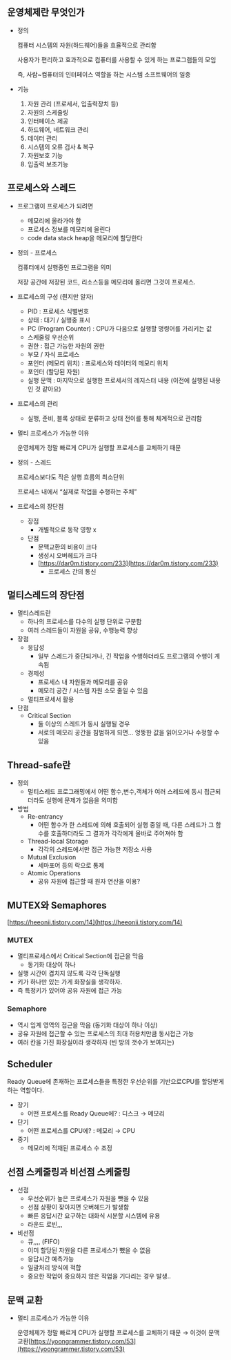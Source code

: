 ## 운영체제란 무엇인가

- 정의
    
    컴퓨터 시스템의 자원(하드웨어)들을 효율적으로 관리함
    
    사용자가 편리하고 효과적으로 컴퓨터를 사용할 수 있게 하는 프로그램들의 모임
    
    즉, 사람~컴퓨터의 인터페이스 역할을 하는 시스템 소프트웨어의 일종
    

- 기능
    1. 자원 관리 (프로세서, 입출력장치 등)
    2. 자원의 스케줄링
    3. 인터페이스 제공
    4. 하드웨어, 네트워크 관리
    5. 데이터 관리
    6. 시스템의 오류 검사 & 복구
    7. 자원보호 기능
    8. 입출력 보조기능

## 프로세스와 스레드

- 프로그램이 프로세스가 되려면
    - 메모리에 올라가야 함
    - 프로세스 정보를 메모리에 올린다
    - code data stack heap을 메모리에 할당한다

- 정의 - 프로세스
    
    컴퓨터에서 실행중인 프로그램을 의미
    
    저장 공간에 저장된 코드, 리소스등을 메모리에 올리면 그것이 프로세스.
    
- 프로세스의 구성 (뭔지만 알자)
    - PID : 프로세스 식별번호
    - 상태 : 대기 / 실행중 표시
    - PC (Program Counter) : CPU가 다음으로 실행할 명령어를 가리키는 값
    - 스케줄링 우선순위
    - 권한 : 접근 가능한 자원의 권한
    - 부모 / 자식 프로세스
    - 포인터 (메모리 위치) : 프로세스와 데이터의 메모리 위치
    - 포인터 (할당된 자원)
    - 실행 문맥 : 마지막으로 실행한 프로세서의 레지스터 내용 (이전에 실행된 내용인 것 같아요)
- 프로세스의 관리
    - 실행, 준비, 블록 상태로 분류하고 상태 전이를 통해 체계적으로 관리함

- 멀티 프로세스가 가능한 이유
    
    운영체제가 정말 빠르게 CPU가 실행할 프로세스를 교체하기 때문 
    
- 정의 - 스레드
    
    프로세스보다도 작은 실행 흐름의 최소단위
    
    프로세스 내에서 “실제로 작업을 수행하는 주체”
    
- 프로세스의 장단점
    - 장점
        - 개별적으로 동작 영향 x
    - 단점
        - 문맥교환의 비용이 크다
        - 생성시 오버헤드가 크다
        - [https://dar0m.tistory.com/233](https://dar0m.tistory.com/233)
            - 프로세스 간의 통신

## 멀티스레드의 장단점

- 멀티스레드란
    - 하나의 프로세스를 다수의 실행 단위로 구분함
    - 여러 스레드들이 자원을 공유, 수행능력 향상
- 장점
    - 응답성
        - 일부 스레드가 중단되거나, 긴 작업을 수행하더라도 프로그램의 수행이 계속됨
    - 경제성
        - 프로세스 내 자원들과 메모리를 공유
        - 메모리 공간 / 시스템 자원 소모 줄일 수 있음
    - 멀티프로세서 활용
- 단점
    - Critical Section
        - 둘 이상의 스레드가 동시 실행될 경우
        - 서로의 메모리 공간을 침범하게 되면… 엉뚱한 값을 읽어오거나 수정할 수 있음

## Thread-safe란

- 정의
    - 멀티스레드 프로그래밍에서 어떤 함수,변수,객체가 여러 스레드에 동시 접근되더라도 실행에 문제가 없음을 의미함
- 방법
    - Re-entrancy
        - 어떤 함수가 한 스레드에 의해 호출되어 실행 중일 때, 다른 스레드가 그 함수를 호출하더라도 그 결과가 각각에게 올바로 주어져야 함
    - Thread-local Storage
        - 각각의 스레드에서만 접근 가능한 저장소 사용
    - Mutual Exclusion
        - 세마포어 등의 락으로 통제
    - Atomic Operations
        - 공유 자원에 접근할 때 원자 연산을 이용?

## MUTEX와 Semaphores

[https://heeonii.tistory.com/14](https://heeonii.tistory.com/14)

### MUTEX

- 멀티프로세스에서 Critical Section에 접근을 막음
    - 동기화 대상이 하나
- 실행 시간이 겹치지 않도록 각각 단독실행
- 키가 하나만 있는 가게 화장실을 생각하자.
- 즉 특정키가 있어야 공유 자원에 접근 가능

### Semaphore

- 역시 임계 영역의 접근을 막음 (동기화 대상이 하나 이상)
- 공유 자원에 접근할 수 있는 프로세스의 최대 허용치만큼 동시접근 가능
- 여러 칸을 가진 화장실이라 생각하자 (빈 방의 갯수가 보여지는)

## Scheduler

Ready Queue에 존재하는 프로세스들을 특정한 우선순위를 기반으로CPU를 할당받게 하는 역할이다.

- 장기
    - 어떤 프로세스를 Ready Queue에? : 디스크 → 메모리
- 단기
    - 어떤 프로세스를 CPU에? : 메모리 → CPU
- 중기
    - 메모리에 적재된 프로세스 수 조정

## 선점 스케줄링과 비선점 스케줄링

- 선점
    - 우선순위가 높은 프로세스가 자원을 뺏을 수 있음
    - 선점 상황이 잦아지면 오버헤드가 발생함
    - 빠른 응답시간 요구하는 대화식 시분할 시스템에 유용
    - 라운드 로빈,,,
- 비선점
    - 큐,,,, (FIFO)
    - 이미 할당된 자원을 다른 프로세스가 뺐을 수 없음
    - 응답시간 예측가능
    - 일괄처리 방식에 적합
    - 중요한 작업이 중요하지 않은 작업을 기다리는 경우 발생..

## 문맥 교환

- 멀티 프로세스가 가능한 이유
    
    운영체제가 정말 빠르게 CPU가 실행할 프로세스를 교체하기 때문 → 이것이 문맥 교환[https://yoongrammer.tistory.com/53](https://yoongrammer.tistory.com/53)